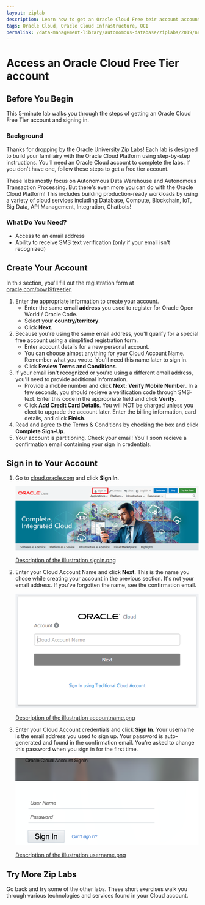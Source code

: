 ```yaml
---
layout: ziplab
description: Learn how to get an Oracle Cloud Free teir account account and sign in.
tags: Oracle Cloud, Oracle Cloud Infrastructure, OCI
permalink: /data-management-library/autonomous-database/ziplabs/2019/new-account/index.html
---
```

# Access an Oracle Cloud Free Tier account #

## Before You Begin ##
This 5-minute lab walks you through the steps of getting an Oracle Cloud Free Tier account and signing in.

### Background ###
Thanks for dropping by the Oracle University Zip Labs! Each lab is designed to build your familiairy with the Oracle Cloud Platform using step-by-step instructions. You'll need an Oracle Cloud account to complete the labs. If you don't have one, follow these steps to get a free tier account. 

These labs mostly focus on Autonomous Data Warehouse and Autonomous Transaction Processing. But there's even more you can do with the Oracle Cloud Platform! This includes building production-ready workloads by using a variety of cloud services including Database, Compute, Blockchain, IoT, Big Data, API Management, Integration, Chatbots!

### What Do You Need? ###
* Access to an email address
* Ability to receive SMS text verification (only if your email isn't recognized)


## Create Your Account ##
In this section, you'll fill out the registration form at [oracle.com/oow19freetier](https://oracle.com/oow19freetier).

1. Enter the appropriate information to create your account. 
     * Enter the same **email address** you used to register for Oracle Open World / Oracle Code.
     * Select your **country/territory**.
     * Click **Next**. 
2. Because you're using the same email address, you'll qualify for a special free account using a simplified registration form.
     * Enter account details for a new personal account. 
     * You can choose almost anything for your Cloud Account Name. Remember what you wrote. You'll need this name later to sign in.
     * Click **Review Terms and Conditions**.
3. If your email isn't recognized or you're using a different email address, you'll need to provide additional information.
     * Provide a mobile number and click **Next: Verify Mobile Number**. In a few seconds, you should recieve a verification code through SMS-text. Enter this code in the appropriate field and click **Verify**.
     * Click **Add Credit Card Details**. You will NOT be charged unless you elect to upgrade the account later. Enter the billing information, card details, and click **Finish**.
4. Read and agree to the Terms & Conditions by checking the box and click **Complete Sign-Up**.
5. Your account is partitioning. Check your email! You'll soon recieve a confirmation email containing your sign in credentials.


## Sign in to Your Account ##
1. Go to [cloud.oracle.com](https://cloud.oracle.com) and click **Sign In**.

    ![](img/signin.png)

    [Description of the illustration signin.png](files/signin.txt)


2. Enter your Cloud Account Name and click **Next**. This is the name you chose while creating your account in the previous section. It's not your email address. If you've forgotten the name, see the confirmation email.

    ![](img/accountname.png)

    [Description of the illustration accountname.png](files/accountname.txt)

3. Enter your Cloud Account credentials and click **Sign In**. Your username is the email address you used to sign up. Your password is auto-generated and found in the confirmation email. You're asked to change this password when you sign in for the first time.

    ![](img/username.png)
    
    [Description of the illustration username.png](files/username.txt)

## Try More Zip Labs ##
Go back and try some of the other labs. These short exercises walk you through various technologies and services found in your Cloud account.